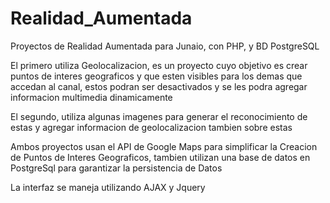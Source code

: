 Realidad_Aumentada
==================

Proyectos de Realidad Aumentada para Junaio, con PHP, y BD PostgreSQL

El primero utiliza Geolocalizacion, es un proyecto cuyo objetivo es crear puntos de interes geograficos y que esten visibles para los demas que accedan al canal, estos podran ser desactivados y se les podra agregar informacion multimedia dinamicamente

El segundo, utiliza algunas imagenes para generar el reconocimiento de estas y agregar informacion de geolocalizacion tambien sobre estas

Ambos proyectos usan el API de Google Maps para simplificar la Creacion de Puntos de Interes Geograficos, tambien utilizan una base de datos en PostgreSql para garantizar la persistencia de Datos

La interfaz se maneja utilizando AJAX y Jquery 
